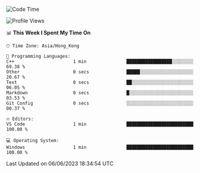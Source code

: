 <!--START_SECTION:waka-->
![Code Time](http://img.shields.io/badge/Code%20Time-58%20hrs%2030%20mins-blue)

![Profile Views](http://img.shields.io/badge/Profile%20Views-0-blue)

📊 **This Week I Spent My Time On** 

```text
🕑︎ Time Zone: Asia/Hong_Kong

💬 Programming Languages: 
C++                      1 min               █████████████████░░░░░░░░   69.38 % 
Other                    0 secs              █████░░░░░░░░░░░░░░░░░░░░   20.67 % 
Text                     0 secs              ██░░░░░░░░░░░░░░░░░░░░░░░   06.05 % 
Markdown                 0 secs              █░░░░░░░░░░░░░░░░░░░░░░░░   03.53 % 
Git Config               0 secs              ░░░░░░░░░░░░░░░░░░░░░░░░░   00.37 % 

🔥 Editors: 
VS Code                  1 min               █████████████████████████   100.00 % 

💻 Operating System: 
Windows                  1 min               █████████████████████████   100.00 % 
```


 Last Updated on 06/06/2023 18:34:54 UTC
<!--END_SECTION:waka-->
